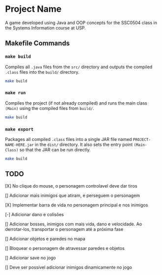 # Project Name

A game developed using Java and OOP concepts for the SSC0504 class in the Systems Information course at USP.

## Makefile Commands

### `make build`

Compiles all `.java` files from the `src/` directory and outputs the compiled `.class` files into the `build/` directory.

```bash
make build
```

### `make run`

Compiles the project (if not already compiled) and runs the main class `(Main)` using the compiled files from `build/`.

```bash
make build
```

### `make export`

Packages all compiled `.class` files into a single JAR file named `PROJECT-NAME-HERE.jar` in the `dist/` directory. It also sets the entry point `(Main-Class)` so that the JAR can be run directly.

```bash
make build
```

## TODO

[X] No clique do mouse, o personagem controlavel deve dar tiros

[] Adicionar mais inimigos que atiram, e perseguem o personagem

[X] Implementar barra de vida no personagem principal e nos inimigos

[-] Adicionar dano e colisões

[] Adicionar bosses, inimigos com mais vida, dano e velocidade. Ao derrotar-los, transportar o personagem até a próxima fase

[] Adicionar objetos e paredes no mapa

[] Bloquear o personagem de atravessar paredes e objetos

[] Adicionar save no jogo

[] Deve ser possível adicionar inimigos dinamicamente no jogo
